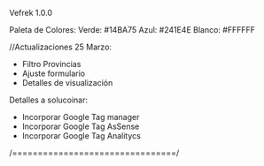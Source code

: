 Vefrek 1.0.0

Paleta de Colores:
Verde: #14BA75
Azul: #241E4E
Blanco: #FFFFFF

//Actualizaciones 25 Marzo:

- Filtro Provincias
- Ajuste formulario
- Detalles de visualización

Detalles a solucoinar:

- Incorporar Google Tag manager
- Incorporar Google Tag AsSense
- Incorporar Google Tag Analitycs

/================================/
